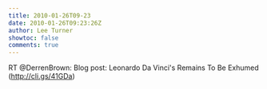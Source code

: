 ```yaml
---
title: 2010-01-26T09-23
date: 2010-01-26T09:23:26Z
author: Lee Turner
showtoc: false
comments: true
---
```


RT @DerrenBrown: Blog post: Leonardo Da Vinci's Remains To Be Exhumed (http://cli.gs/41GDa)

